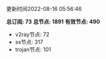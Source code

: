 更新时间2022-08-16 05:56:46

**总订阅: 73**
**总节点: 1891**
**有效节点: 490**
- v2ray节点: 72
- ss节点: 317
- trojan节点: 101
